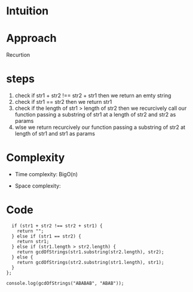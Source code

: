 # Intuition

<!-- Describe your first thoughts on how to solve this problem. -->

# Approach

Recurtion

<!-- Describe your approach to solving the problem. -->

# steps

1. check if str1 + str2 !== str2 + str1 then we return an emty string
2. check if str1 == str2 then we return str1
3. check if the length of str1 > length of str2 then we recurcively call our function passing a substring of str1 at a length of str2 and str2 as params
4. wlse we return recurcively our function passing a substring of str2 at length of str1 and str1 as params

# Complexity

- Time complexity: BigO(n)
<!-- Add your time complexity here, e.g. $$O(n)$$ -->

- Space complexity:
<!-- Add your space complexity here, e.g. $$O(n)$$ -->

# Code

```var gcdOfStrings = function (str1, str2) {
  if (str1 + str2 !== str2 + str1) {
    return "";
  } else if (str1 == str2) {
    return str1;
  } else if (str1.length > str2.length) {
    return gcdOfStrings(str1.substring(str2.length), str2);
  } else {
    return gcdOfStrings(str2.substring(str1.length), str1);
  }
};

console.log(gcdOfStrings("ABABAB", "ABAB"));
```

